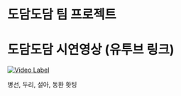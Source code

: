 
# 도담도담 팀 프로젝트


# 도담도담 시연영상 (유투브 링크)
[![Video Label](http://img.youtube.com/vi/Gt5811J6ylM/0.jpg)](https://www.youtube.com/watch?v=Gt5811J6ylM) 

병선, 두리, 설아, 동환 홧팅 



